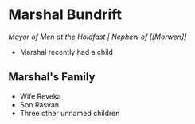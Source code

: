 # Marshal Bundrift
*Mayor of Men at the Holdfast | Nephew of [[Morwen]]*
- Marshal recently had a child

## Marshal's Family
- Wife Reveka
- Son Rasvan
- Three other unnamed children
